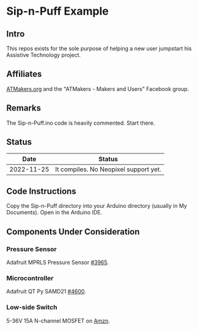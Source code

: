# Sip-n-Puff Example

## Intro

This repos exists for the sole purpose of helping a new user jumpstart his Assistive Technology project.

## Affiliates

[ATMakers.org](http://www.ATMakers.org) and the "ATMakers - Makers and Users" Facebook group.

## Remarks

The Sip-n-Puff.ino code is heavily commented. Start there.

## Status

|    Date    | Status                                |
| :--------: | ------------------------------------- |
| 2022-11-25 | It compiles. No Neopixel support yet. |

## Code Instructions

Copy the Sip-n-Puff directory into your Arduino directory (usually in My Documents). Open in the Arduino IDE.

## Components Under Consideration

### Pressure Sensor

Adafruit MPRLS Pressure Sensor [#3965](https://www.adafruit.com/product/3965).

### Microcontroller

Adafruit QT Py SAMD21 [#4600](https://www.adafruit.com/product/4600).

### Low-side Switch

5-36V 15A N-channel MOSFET on [Amzn](https://smile.amazon.com/dp/B07XJSRY6B).
